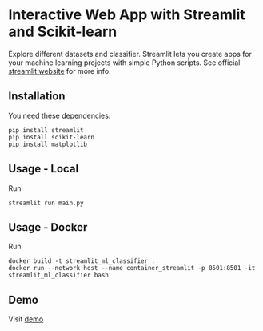 # Interactive Web App with Streamlit and Scikit-learn
Explore different datasets and classifier. Streamlit lets you create apps for your machine learning projects with simple
Python scripts. See official [streamlit website](https://www.streamlit.io/) for more info.

## Installation
You need these dependencies:
```console
pip install streamlit
pip install scikit-learn
pip install matplotlib
```

## Usage - Local
Run
```console
streamlit run main.py
```

## Usage - Docker
Run
```console
docker build -t streamlit_ml_classifier .
docker run --network host --name container_streamlit -p 8501:8501 -it streamlit_ml_classifier bash
```

## Demo
Visit [demo](https://autom-coder-ml-methods-streamlit-main-g0wljb.streamlit.app/)